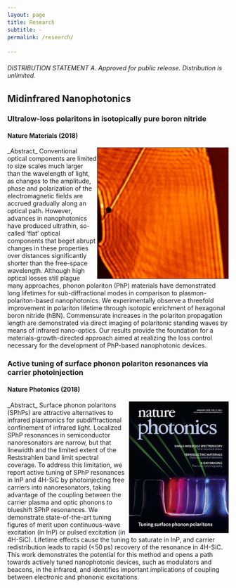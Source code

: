 ```yaml
---
layout: page
title: Research
subtitle: -
permalink: /research/

---
```


###### DISTRIBUTION STATEMENT A. Approved for public release. Distribution is unlimited.

## Midinfrared Nanophotonics

### Ultralow-loss polaritons in isotopically pure boron nitride  
#### Nature Materials (2018)
<img src="/assets/img/nmat_isotopic.png" width="300" height="300" align="right">
_Abstract_  
Conventional optical components are limited to size scales much larger than the wavelength of light, as changes to the amplitude, phase and polarization of the electromagnetic fields are accrued gradually along an optical path. However, advances in nanophotonics have produced ultrathin, so-called ‘flat’ optical components that beget abrupt changes in these properties over distances significantly shorter than the free-space wavelength. Although high optical losses still plague many approaches, phonon polariton (PhP) materials have demonstrated long lifetimes for sub-diffractional modes in comparison to plasmon-polariton-based nanophotonics. We experimentally observe a threefold improvement in polariton lifetime through isotopic enrichment of hexagonal boron nitride (hBN). Commensurate increases in the polariton propagation length are demonstrated via direct imaging of polaritonic standing waves by means of infrared nano-optics. Our results provide the foundation for a materials-growth-directed approach aimed at realizing the loss control necessary for the development of PhP-based nanophotonic devices.

### Active tuning of surface phonon polariton resonances via carrier photoinjection  
#### Nature Photonics (2018)
<img src="/assets/img/nphoton_tuning.png" width="227" height="300" align="right">
_Abstract_  
Surface phonon polaritons (SPhPs) are attractive alternatives to infrared plasmonics for subdiffractional confinement of infrared light. Localized SPhP resonances in semiconductor nanoresonators are narrow, but that linewidth and the limited extent of the Reststrahlen band limit spectral coverage. To address this limitation, we report active tuning of SPhP resonances in InP and 4H-SiC by photoinjecting free carriers into nanoresonators, taking advantage of the coupling between the carrier plasma and optic phonons to blueshift SPhP resonances. We demonstrate state-of-the-art tuning figures of merit upon continuous-wave excitation (in InP) or pulsed excitation (in 4H-SiC). Lifetime effects cause the tuning to saturate in InP, and carrier redistribution leads to rapid (<50 ps) recovery of the resonance in 4H-SiC. This work demonstrates the potential for this method and opens a path towards actively tuned nanophotonic devices, such as modulators and beacons, in the infrared, and identifies important implications of coupling between electronic and phononic excitations.
